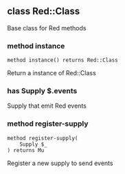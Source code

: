 class Red::Class
----------------

Base class for Red methods

### method instance

```perl6
method instance() returns Red::Class
```

Return a instance of Red::Class

### has Supply $.events

Supply that emit Red events

### method register-supply

```perl6
method register-supply(
    Supply $_
) returns Mu
```

Register a new supply to send events

